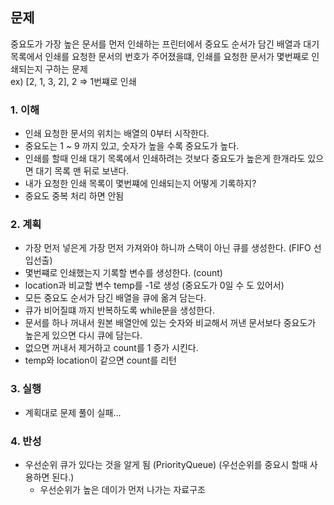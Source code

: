 ## 문제
중요도가 가장 높은 문서를 먼저 인쇄하는 프린터에서 중요도 순서가 담긴 배열과 대기목록에서 인쇄를 요청한 문서의 번호가 주어졌을떄, 인쇄를 요청한 문서가 몇번째로 인쇄되는지 구하는 문제  
ex) [2, 1, 3, 2], 2 => 1번쨰로 인쇄


### 1. 이해
- 인쇄 요청한 문서의 위치는 배열의 0부터 시작한다.
- 중요도는 1 ~ 9 까지 있고, 숫자가 높을 수록 중요도가 높다.
- 인쇄를 할때 인쇄 대기 목록에서 인쇄하려는 것보다 중요도가 높은게 한개라도 있으면 대기 목록 맨 뒤로 보낸다. 
- 내가 요청한 인쇄 목록이 몇번쨰에 인쇄되는지 어떻게 기록하지?
- 중요도 중복 처리 하면 안됨

### 2. 계획
- 가장 먼저 넣은게 가장 먼저 가져와야 하니까 스택이 아닌 큐를 생성한다. (FIFO 선입선출)
- 몇번쨰로 인쇄했는지 기록할 변수를 생성한다. (count)
- location과 비교할 변수 temp를 -1로 생성 (중요도가 0일 수 도 있어서)
- 모든 중요도 순서가 담긴 배열을 큐에 옮겨 담는다.
- 큐가 비어질떄 까지 반복하도록 while문을 생성한다.
- 문서를 하나 꺼내서 원본 배열안에 있는 숫자와 비교해서 꺼낸 문서보다 중요도가 높은게 있으면 다시 큐에 담는다.
- 없으면 꺼내서 제거하고 count를 1 증가 시킨다.
- temp와 location이 같으면 count를 리턴

### 3. 실행
- 계획대로 문제 풀이 실패...

### 4. 반성
- 우선순위 큐가 있다는 것을 알게 됨 (PriorityQueue) (우선순위를 중요시 할때 사용하면 된다.)
  - 우선순위가 높은 데이가 먼저 나가는 자료구조